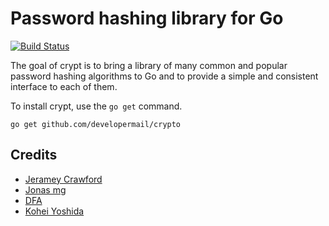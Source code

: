 Password hashing library for Go
===============================

[![Build Status](https://travis-ci.org/developermail/crypto.svg?branch=master)](https://travis-ci.org/developermail/crypto)

The goal of crypt is to bring a library of many common and popular password
hashing algorithms to Go and to provide a simple and consistent interface to
each of them.

To install crypt, use the `go get` command.

    go get github.com/developermail/crypto

## Credits

 * [Jeramey Crawford](https://github.com/jeramey)
 * [Jonas mg](https://github.com/kless)
 * [DFA](https://github.com/dfa)
 * [Kohei Yoshida](https://github.com/yosida95)
